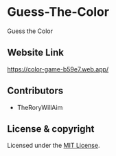 # Guess-The-Color

Guess the Color

## Website Link
 https://color-game-b59e7.web.app/

## Contributors

- TheRoryWillAim

## License  & copyright

Licensed under the [MIT License](LICENSE). 
